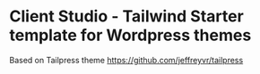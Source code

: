 # Client Studio - Tailwind Starter template for Wordpress themes

Based on Tailpress theme https://github.com/jeffreyvr/tailpress


